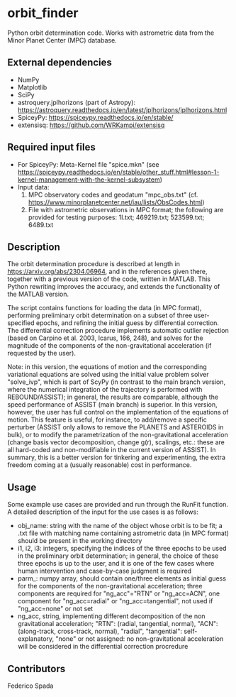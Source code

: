 # orbit_finder

Python orbit determination code. Works with astrometric data from the Minor Planet Center (MPC) database. 

## External dependencies
* NumPy 
* Matplotlib
* SciPy
* astroquery.jplhorizons (part of Astropy): https://astroquery.readthedocs.io/en/latest/jplhorizons/jplhorizons.html
* SpiceyPy: https://spiceypy.readthedocs.io/en/stable/
* extensisq: https://github.com/WRKampi/extensisq

## Required input files
* For SpiceyPy: Meta-Kernel file "spice.mkn"
  (see https://spiceypy.readthedocs.io/en/stable/other_stuff.html#lesson-1-kernel-management-with-the-kernel-subsystem)
* Input data: 
    1. MPC observatory codes and geodatum "mpc_obs.txt" (cf. https://www.minorplanetcenter.net/iau/lists/ObsCodes.html)
    2. File with astrometric observations in MPC format; the following are provided for testing purposes: 1I.txt; 469219.txt; 523599.txt; 6489.txt

## Description
The orbit determination procedure is described at length in https://arxiv.org/abs/2304.06964, and in the references
given there, together with a previous version of the code, written in MATLAB. 
This Python rewriting improves the accuracy, and extends the functionality of the MATLAB version.

The script contains functions for loading the data (in MPC format), performing preliminary orbit determination
on a subset of three user-specified epochs, and refining the initial guess by differential correction. 
The differential correction procedure implements automatic outlier rejection (based on Carpino et al. 
2003, Icarus, 166, 248), and solves for the magnitude of the components of the non-gravitational acceleration 
(if requested by the user).

Note: in this version, the equations of motion and the corresponding variational equations are solved using the initial
value problem solver "solve_ivp", which is part of ScyPy (in contrast to the main branch version, where the numerical
integration of the trajectory is performed with REBOUND/ASSIST); in general, the results are comparable, although the
speed performance of ASSIST (main branch) is superior. In this version, however, the user has full control on the 
implementation of the equations of motion. This feature is useful, for instance, to add/remove a specific perturber 
(ASSIST only allows to remove the PLANETS and ASTEROIDS in bulk), or to modify the parametrization of the non-gravitational
acceleration (change basis vector decomposition, change g(r), scalings, etc.: these are all hard-coded and non-modifiable
in the current version of ASSIST). In summary, this is a better version for tinkering and experimenting, the extra freedom
coming at a (usually reasonable) cost in performance.

## Usage
Some example use cases are provided and run through the RunFit function. A detailed description of the input for
the use cases is as follows:
* obj_name: string with the name of the object whose orbit is to be fit; a .txt file with matching name containing
  astrometric data (in MPC format) should be present in the working directory
* i1, i2, i3: integers, specifying the indices of the three epochs to be used in the preliminary orbit determination;
  in general, the choice of these three epochs is up to the user, and it is one of the few cases where human intervention
  and case-by-case judgment is required
* parm_: numpy array, should contain one/three elements as initial guess for the components of the non-gravitational
  acceleration; three components are required for "ng_acc"="RTN" or "ng_acc=ACN", one component for "ng_acc=radial" or
  "ng_acc=tangential", not used if "ng_acc=none" or not set
* ng_acc, string, implementing different decomposition of the non gravitational acceleration; "RTN": (radial, tangential, normal),
  "ACN": (along-track, cross-track, normal), "radial", "tangential": self-explanatory, "none" or not assigned: no non-gravitational
  acceleration will be considered in the differential correction procredure

## Contributors
Federico Spada
